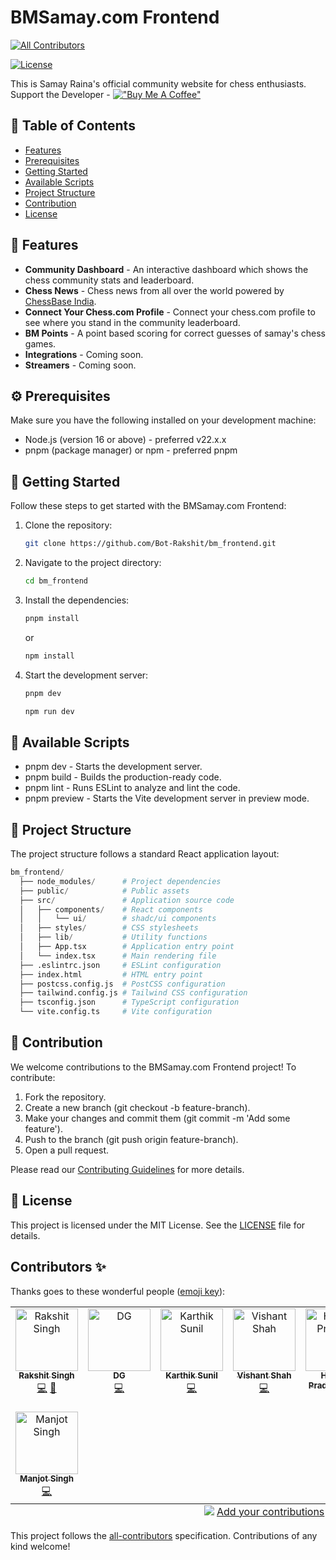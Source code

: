 # BMSamay.com Frontend
<!-- ALL-CONTRIBUTORS-BADGE:START - Do not remove or modify this section -->
[![All Contributors](https://img.shields.io/badge/all_contributors-8-orange.svg?style=flat-square)](#contributors-)
<!-- ALL-CONTRIBUTORS-BADGE:END -->

[![License](https://img.shields.io/badge/license-MIT-blue.svg)](https://github.com/Dan5py/react-vite-ui/blob/main/LICENSE)

This is Samay Raina's official community website for chess enthusiasts.
Support the Developer - [!["Buy Me A Coffee"](https://www.buymeacoffee.com/assets/img/custom_images/orange_img.png)](https://buymeacoffee.com/rakshitsingh)


## 📑 Table of Contents

- [Features](#-features)
- [Prerequisites](#-prerequisites)
- [Getting Started](#-getting-started)
- [Available Scripts](#-available-scripts)
- [Project Structure](#-project-structure)
- [Contribution](#-contribution)
- [License](#-license)

## 🎉 Features

- **Community Dashboard** - An interactive dashboard which shows the chess community stats and leaderboard.
- **Chess News** - Chess news from all over the world powered by [ChessBase India](https://chessbase.in/).
- **Connect Your Chess.com Profile** - Connect your chess.com profile to see where you stand in the community leaderboard.
- **BM Points** - A point based scoring for correct guesses of samay's chess games.
- **Integrations** - Coming soon.
- **Streamers** - Coming soon.


## ⚙️ Prerequisites

Make sure you have the following installed on your development machine:

- Node.js (version 16 or above) - preferred v22.x.x
- pnpm (package manager) or npm - preferred pnpm

## 🚀 Getting Started

Follow these steps to get started with the BMSamay.com Frontend:

1. Clone the repository:

   ```bash
   git clone https://github.com/Bot-Rakshit/bm_frontend.git
   ```

2. Navigate to the project directory:

   ```bash
   cd bm_frontend
   ```

3. Install the dependencies:

   ```bash
   pnpm install
   ```
   or 

   ```bash
   npm install
   ```

4. Start the development server:

   ```bash
   pnpm dev
   ```
   ```bash
   npm run dev
   ```

## 📜 Available Scripts

- pnpm dev - Starts the development server.
- pnpm build - Builds the production-ready code.
- pnpm lint - Runs ESLint to analyze and lint the code.
- pnpm preview - Starts the Vite development server in preview mode.

## 📂 Project Structure

The project structure follows a standard React application layout:

```python
bm_frontend/
  ├── node_modules/      # Project dependencies
  ├── public/            # Public assets
  ├── src/               # Application source code
  │   ├── components/    # React components
  │   │   └── ui/        # shadc/ui components
  │   ├── styles/        # CSS stylesheets
  │   ├── lib/           # Utility functions
  │   ├── App.tsx        # Application entry point
  │   └── index.tsx      # Main rendering file
  ├── .eslintrc.json     # ESLint configuration
  ├── index.html         # HTML entry point
  ├── postcss.config.js  # PostCSS configuration
  ├── tailwind.config.js # Tailwind CSS configuration
  ├── tsconfig.json      # TypeScript configuration
  └── vite.config.ts     # Vite configuration
```

## 🤝 Contribution

We welcome contributions to the BMSamay.com Frontend project! To contribute:

1. Fork the repository.
2. Create a new branch (git checkout -b feature-branch).
3. Make your changes and commit them (git commit -m 'Add some feature').
4. Push to the branch (git push origin feature-branch).
5. Open a pull request.

Please read our [Contributing Guidelines](Contributing.md) for more details.

## 📄 License

This project is licensed under the MIT License. See the [LICENSE](https://choosealicense.com/licenses/mit/) file for details.

## Contributors ✨

Thanks goes to these wonderful people ([emoji key](https://allcontributors.org/docs/en/emoji-key)):

<!-- ALL-CONTRIBUTORS-LIST:START - Do not remove or modify this section -->
<!-- prettier-ignore-start -->
<!-- markdownlint-disable -->
<table>
  <tbody>
    <tr>
      <td align="center" valign="top" width="14.28%"><a href="https://github.com/Bot-Rakshit"><img src="https://avatars.githubusercontent.com/u/89170079?v=4?s=100" width="100px;" alt="Rakshit Singh"/><br /><sub><b>Rakshit Singh</b></sub></a><br /><a href="https://github.com/Bot-Rakshit/https://github.com/Bot-Rakshit/bm_frontend/commits?author=Bot-Rakshit" title="Code">💻</a> <a href="#maintenance-Bot-Rakshit" title="Maintenance">🚧</a></td>
      <td align="center" valign="top" width="14.28%"><a href="https://github.com/Dinesh-Gautam"><img src="https://avatars.githubusercontent.com/u/69267018?v=4?s=100" width="100px;" alt="DG"/><br /><sub><b>DG</b></sub></a><br /><a href="https://github.com/Bot-Rakshit/https://github.com/Bot-Rakshit/bm_frontend/commits?author=Dinesh-Gautam" title="Code">💻</a></td>
      <td align="center" valign="top" width="14.28%"><a href="https://github.com/karthiksneu"><img src="https://avatars.githubusercontent.com/u/114313259?v=4?s=100" width="100px;" alt="Karthik Sunil"/><br /><sub><b>Karthik Sunil</b></sub></a><br /><a href="https://github.com/Bot-Rakshit/https://github.com/Bot-Rakshit/bm_frontend/commits?author=karthiksneu" title="Code">💻</a></td>
      <td align="center" valign="top" width="14.28%"><a href="https://github.com/vishant007"><img src="https://avatars.githubusercontent.com/u/64253459?v=4?s=100" width="100px;" alt="Vishant Shah"/><br /><sub><b>Vishant Shah</b></sub></a><br /><a href="https://github.com/Bot-Rakshit/https://github.com/Bot-Rakshit/bm_frontend/commits?author=vishant007" title="Code">💻</a></td>
      <td align="center" valign="top" width="14.28%"><a href="https://my-portfolio-mauve-eight-48.vercel.app/"><img src="https://avatars.githubusercontent.com/u/143285136?v=4?s=100" width="100px;" alt="Hemant Pradeep Modi"/><br /><sub><b>Hemant Pradeep Modi</b></sub></a><br /><a href="https://github.com/Bot-Rakshit/https://github.com/Bot-Rakshit/bm_frontend/commits?author=hemantmodii" title="Code">💻</a></td>
      <td align="center" valign="top" width="14.28%"><a href="https://moutasimqazi.github.io/resume/"><img src="https://avatars.githubusercontent.com/u/115083371?v=4?s=100" width="100px;" alt="Moutasim"/><br /><sub><b>Moutasim</b></sub></a><br /><a href="https://github.com/Bot-Rakshit/https://github.com/Bot-Rakshit/bm_frontend/commits?author=MoutasimQazi" title="Code">💻</a></td>
      <td align="center" valign="top" width="14.28%"><a href="https://github.com/itsnileshgosavi"><img src="https://avatars.githubusercontent.com/u/109579816?v=4?s=100" width="100px;" alt="Nilesh Gosavi"/><br /><sub><b>Nilesh Gosavi</b></sub></a><br /><a href="https://github.com/Bot-Rakshit/https://github.com/Bot-Rakshit/bm_frontend/commits?author=itsnileshgosavi" title="Code">💻</a></td>
    </tr>
    <tr>
      <td align="center" valign="top" width="14.28%"><a href="https://manjot.in/"><img src="https://avatars.githubusercontent.com/u/26750100?v=4?s=100" width="100px;" alt="Manjot Singh"/><br /><sub><b>Manjot Singh</b></sub></a><br /><a href="https://github.com/Bot-Rakshit/https://github.com/Bot-Rakshit/bm_frontend/commits?author=manjotsk" title="Code">💻</a></td>
    </tr>
  </tbody>
  <tfoot>
    <tr>
      <td align="center" size="13px" colspan="7">
        <img src="https://raw.githubusercontent.com/all-contributors/all-contributors-cli/1b8533af435da9854653492b1327a23a4dbd0a10/assets/logo-small.svg">
          <a href="https://all-contributors.js.org/docs/en/bot/usage">Add your contributions</a>
        </img>
      </td>
    </tr>
  </tfoot>
</table>

<!-- markdownlint-restore -->
<!-- prettier-ignore-end -->

<!-- ALL-CONTRIBUTORS-LIST:END -->

This project follows the [all-contributors](https://github.com/all-contributors/all-contributors) specification. Contributions of any kind welcome!